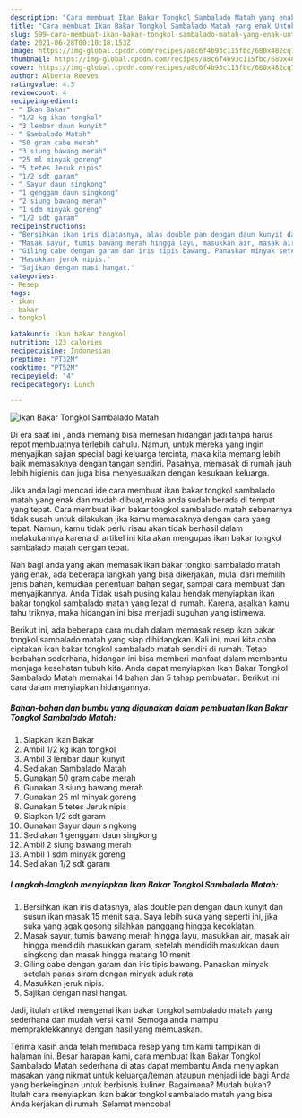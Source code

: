 ```yaml
---
description: "Cara membuat Ikan Bakar Tongkol Sambalado Matah yang enak Untuk Jualan"
title: "Cara membuat Ikan Bakar Tongkol Sambalado Matah yang enak Untuk Jualan"
slug: 599-cara-membuat-ikan-bakar-tongkol-sambalado-matah-yang-enak-untuk-jualan
date: 2021-06-28T00:10:18.153Z
image: https://img-global.cpcdn.com/recipes/a8c6f4b93c115fbc/680x482cq70/ikan-bakar-tongkol-sambalado-matah-foto-resep-utama.jpg
thumbnail: https://img-global.cpcdn.com/recipes/a8c6f4b93c115fbc/680x482cq70/ikan-bakar-tongkol-sambalado-matah-foto-resep-utama.jpg
cover: https://img-global.cpcdn.com/recipes/a8c6f4b93c115fbc/680x482cq70/ikan-bakar-tongkol-sambalado-matah-foto-resep-utama.jpg
author: Alberta Reeves
ratingvalue: 4.5
reviewcount: 4
recipeingredient:
- " Ikan Bakar"
- "1/2 kg ikan tongkol"
- "3 lembar daun kunyit"
- " Sambalado Matah"
- "50 gram cabe merah"
- "3 siung bawang merah"
- "25 ml minyak goreng"
- "5 tetes Jeruk nipis"
- "1/2 sdt garam"
- " Sayur daun singkong"
- "1 genggam daun singkong"
- "2 siung bawang merah"
- "1 sdm minyak goreng"
- "1/2 sdt garam"
recipeinstructions:
- "Bersihkan ikan iris diatasnya, alas double pan dengan daun kunyit dan susun ikan masak 15 menit saja. Saya lebih suka yang seperti ini, jika suka yang agak gosong silahkan panggang hingga kecoklatan."
- "Masak sayur, tumis bawang merah hingga layu, masukkan air, masak air hingga mendidih masukkan garam, setelah mendidih masukkan daun singkong dan masak hingga matang 10 menit"
- "Giling cabe dengan garam dan iris tipis bawang. Panaskan minyak setelah panas siram dengan minyak aduk rata"
- "Masukkan jeruk nipis."
- "Sajikan dengan nasi hangat."
categories:
- Resep
tags:
- ikan
- bakar
- tongkol

katakunci: ikan bakar tongkol 
nutrition: 123 calories
recipecuisine: Indonesian
preptime: "PT32M"
cooktime: "PT52M"
recipeyield: "4"
recipecategory: Lunch

---
```



![Ikan Bakar Tongkol Sambalado Matah](https://img-global.cpcdn.com/recipes/a8c6f4b93c115fbc/680x482cq70/ikan-bakar-tongkol-sambalado-matah-foto-resep-utama.jpg)

Di era  saat ini , anda memang bisa memesan hidangan jadi tanpa harus repot membuatnya terlebih dahulu. Namun, untuk mereka yang ingin menyajikan sajian special bagi keluarga tercinta, maka kita memang lebih baik memasaknya dengan tangan sendiri. Pasalnya, memasak di rumah jauh lebih higienis dan juga bisa menyesuaikan dengan kesukaan keluarga.

Jika anda lagi mencari ide cara membuat ikan bakar tongkol sambalado matah yang enak dan mudah dibuat,maka anda sudah berada di tempat yang tepat. Cara membuat ikan bakar tongkol sambalado matah  sebenarnya tidak susah untuk dilakukan jika kamu memasaknya dengan cara yang tepat. Namun, kamu tidak perlu risau akan tidak berhasil dalam melakukannya 
karena di artikel ini kita akan mengupas ikan bakar tongkol sambalado matah dengan tepat.  



Nah bagi anda yang akan memasak ikan bakar tongkol sambalado matah yang enak, ada beberapa langkah yang bisa dikerjakan, mulai dari memilih jenis bahan, kemudian penentuan bahan segar, sampai cara membuat dan menyajikannya. Anda Tidak usah pusing kalau hendak menyiapkan ikan bakar tongkol sambalado matah yang lezat di rumah. Karena, asalkan kamu  tahu triknya, maka hidangan ini bisa menjadi suguhan yang istimewa.

Berikut ini, ada beberapa cara mudah dalam memasak resep ikan bakar tongkol sambalado matah yang siap dihidangkan. Kali ini, mari kita coba ciptakan ikan bakar tongkol sambalado matah sendiri di rumah. Tetap berbahan sederhana, hidangan ini bisa memberi manfaat dalam membantu menjaga kesehatan tubuh kita. Anda dapat menyiapkan Ikan Bakar Tongkol Sambalado Matah memakai 14 bahan dan 5 tahap pembuatan. Berikut ini cara dalam menyiapkan hidangannya.

<!--inarticleads1-->

##### Bahan-bahan dan bumbu yang digunakan dalam pembuatan Ikan Bakar Tongkol Sambalado Matah:

1. Siapkan  Ikan Bakar
1. Ambil 1/2 kg ikan tongkol
1. Ambil 3 lembar daun kunyit
1. Sediakan  Sambalado Matah
1. Gunakan 50 gram cabe merah
1. Gunakan 3 siung bawang merah
1. Gunakan 25 ml minyak goreng
1. Gunakan 5 tetes Jeruk nipis
1. Siapkan 1/2 sdt garam
1. Gunakan  Sayur daun singkong
1. Sediakan 1 genggam daun singkong
1. Ambil 2 siung bawang merah
1. Ambil 1 sdm minyak goreng
1. Sediakan 1/2 sdt garam




<!--inarticleads2-->

##### Langkah-langkah menyiapkan Ikan Bakar Tongkol Sambalado Matah:

1. Bersihkan ikan iris diatasnya, alas double pan dengan daun kunyit dan susun ikan masak 15 menit saja. Saya lebih suka yang seperti ini, jika suka yang agak gosong silahkan panggang hingga kecoklatan.
1. Masak sayur, tumis bawang merah hingga layu, masukkan air, masak air hingga mendidih masukkan garam, setelah mendidih masukkan daun singkong dan masak hingga matang 10 menit
1. Giling cabe dengan garam dan iris tipis bawang. Panaskan minyak setelah panas siram dengan minyak aduk rata
1. Masukkan jeruk nipis.
1. Sajikan dengan nasi hangat.




Jadi, itulah artikel mengenai  ikan bakar tongkol sambalado matah  yang sederhana dan mudah versi kami. Semoga anda mampu mempraktekkannya dengan hasil yang memuaskan. 

Terima kasih anda telah membaca resep yang tim kami tampilkan di halaman ini. Besar harapan kami, cara membuat  Ikan Bakar Tongkol Sambalado Matah sederhana di atas dapat membantu Anda menyiapkan masakan yang nikmat untuk keluarga/teman ataupun menjadi ide bagi Anda yang berkeinginan untuk berbisnis kuliner. Bagaimana? Mudah bukan? Itulah cara menyiapkan ikan bakar tongkol sambalado matah yang bisa Anda kerjakan di rumah. Selamat mencoba!

